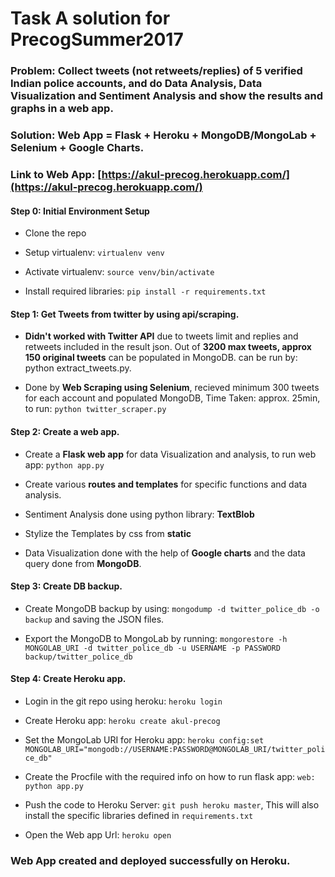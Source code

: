 # Task A solution for PrecogSummer2017

### Problem: Collect tweets (not retweets/replies) of 5 verified Indian police accounts, and do Data Analysis, Data Visualization and Sentiment Analysis and show the results and graphs in a web app.

### Solution: Web App = Flask + Heroku + MongoDB/MongoLab + Selenium + Google Charts.

### Link to Web App: [https://akul-precog.herokuapp.com/](https://akul-precog.herokuapp.com/)

#### Step 0: Initial Environment Setup

- Clone the repo

- Setup virtualenv: `virtualenv venv`

- Activate virtualenv: `source venv/bin/activate`

- Install required libraries: `pip install -r requirements.txt`

#### Step 1: Get Tweets from twitter by using api/scraping.

- **Didn't worked with Twitter API** due to tweets limit and replies and retweets included in the result json. Out of **3200 max tweets, approx 150 original tweets** can be populated in MongoDB. can be run by: python extract_tweets.py.

- Done by **Web Scraping using Selenium**, recieved minimum 300 tweets for each account and populated MongoDB, Time Taken: approx. 25min, to run: `python twitter_scraper.py`

#### Step 2: Create a web app.

- Create a **Flask web app** for data Visualization and analysis, to run web app: `python app.py`

- Create various **routes and templates** for specific functions and data analysis.

- Sentiment Analysis done using python library: **TextBlob**

- Stylize the Templates by css from **static**

- Data Visualization done with the help of **Google charts** and the data query done from **MongoDB**.

#### Step 3: Create DB backup.

- Create MongoDB backup by using: `mongodump -d twitter_police_db -o backup` and saving the JSON files.

- Export the MongoDB to MongoLab by running: `mongorestore -h MONGOLAB_URI -d twitter_police_db -u USERNAME -p PASSWORD backup/twitter_police_db`

#### Step 4: Create Heroku app.

- Login in the git repo using heroku: `heroku login`

- Create Heroku app: `heroku create akul-precog`

- Set the MongoLab URI for Heroku app: `heroku config:set MONGOLAB_URI="mongodb://USERNAME:PASSWORD@MONGOLAB_URI/twitter_police_db"`

- Create the Procfile with the required info on how to run flask app: `web: python app.py`

- Push the code to Heroku Server: `git push heroku master`, This will also install the specific libraries defined in `requirements.txt`

- Open the Web app Url: `heroku open`

### Web App created and deployed successfully on Heroku.
